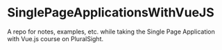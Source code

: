 # SinglePageApplicationsWithVueJS
A repo for notes, examples, etc. while taking the Single Page Application with Vue.js course on PluralSight.
